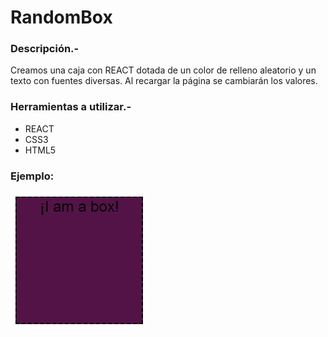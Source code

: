 # RandomBox

### Descripción.-
Creamos una caja con REACT dotada de un color de relleno aleatorio y un texto con fuentes diversas. Al recargar la página se cambiarán los valores.

### Herramientas a utilizar.-
- REACT
- CSS3
- HTML5

### Ejemplo:
![image](assets/images/box.png)
